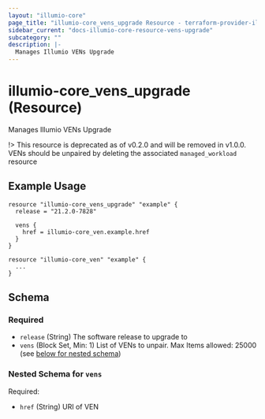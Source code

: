 ```yaml
---
layout: "illumio-core"
page_title: "illumio-core_vens_upgrade Resource - terraform-provider-illumio-core"
sidebar_current: "docs-illumio-core-resource-vens-upgrade"
subcategory: ""
description: |-
  Manages Illumio VENs Upgrade
---
```


# illumio-core_vens_upgrade (Resource)

Manages Illumio VENs Upgrade

!> This resource is deprecated as of v0.2.0 and will be removed in v1.0.0. VENs should be unpaired by deleting the associated `managed_workload` resource

Example Usage
------------

```hcl
resource "illumio-core_vens_upgrade" "example" {
  release = "21.2.0-7828"

  vens {
    href = illumio-core_ven.example.href
  }
}

resource "illumio-core_ven" "example" {
  ...
}
```

## Schema

### Required

- `release` (String) The software release to upgrade to
- `vens` (Block Set, Min: 1) List of VENs to unpair. Max Items allowed: 25000 (see [below for nested schema](#nestedblock--vens))

<a id="nestedblock--vens"></a>
### Nested Schema for `vens`

Required:

- `href` (String) URI of VEN

